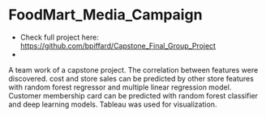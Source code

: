 # FoodMart_Media_Campaign

- Check full project here: https://github.com/bpiffard/Capstone_Final_Group_Project
- 

A team work of a capstone project. The correlation between features were discovered. cost and store sales can be predicted by other store features with random forest regressor and multiple linear regression model. Customer membership card can be predicted with random forest classifier and deep learning models. Tableau was used for visualization.
